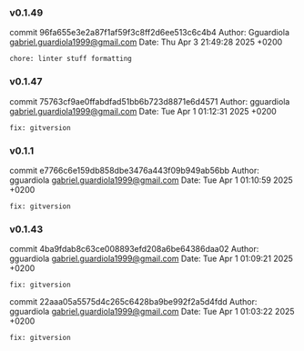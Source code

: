 ### v0.1.49

commit 96fa655e3e2a87f1af59f3c8ff2d6ee513c6c4b4
Author: Gguardiola <gabriel.guardiola1999@gmail.com>
Date:   Thu Apr 3 21:49:28 2025 +0200

    chore: linter stuff formatting


### v0.1.47

commit 75763cf9ae0ffabdfad51bb6b723d8871e6d4571
Author: gguardiola <gabriel.guardiola1999@gmail.com>
Date:   Tue Apr 1 01:12:31 2025 +0200

    fix: gitversion


### v0.1.1

commit e7766c6e159db858dbe3476a443f09b949ab56bb
Author: gguardiola <gabriel.guardiola1999@gmail.com>
Date:   Tue Apr 1 01:10:59 2025 +0200

    fix: gitversion


### v0.1.43

commit 4ba9fdab8c63ce008893efd208a6be64386daa02
Author: gguardiola <gabriel.guardiola1999@gmail.com>
Date:   Tue Apr 1 01:09:21 2025 +0200

    fix: gitversion

commit 22aaa05a5575d4c265c6428ba9be992f2a5d4fdd
Author: gguardiola <gabriel.guardiola1999@gmail.com>
Date:   Tue Apr 1 01:03:22 2025 +0200

    fix: gitversion


